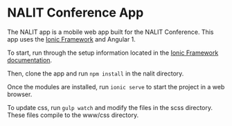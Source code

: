 # NALIT Conference App

The NALIT app is a mobile web app built for the NALIT Conference. This app uses the [Ionic Framework](http://ionicframework.com/) and Angular 1.

To start, run through the setup information located in the [Ionic Framework documentation](http://ionicframework.com/getting-started/).

Then, clone the app and run ```npm install``` in the nalit directory.

Once the modules are installed, run ```ionic serve``` to start the project in a web browser.

To update css, run ```gulp watch``` and modify the files in the scss directory. These files compile to the www/css directory.
